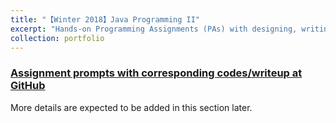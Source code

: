 ```yaml
---
title: "【Winter 2018】Java Programming II"
excerpt: "Hands-on Programming Assignments (PAs) with designing, writing, hand-tracing, compiling or interpreting, executing, testing, and debugging Java programs. <br/><img src='/images/16_cse8b_croppednresized.png'>"
collection: portfolio
---
```


### [Assignment prompts with corresponding codes/writeup at GitHub](https://github.com/chkao831/WI18_Programming-in-Java-II_UCSDCSE8B)

More details are expected to be added in this section later.
